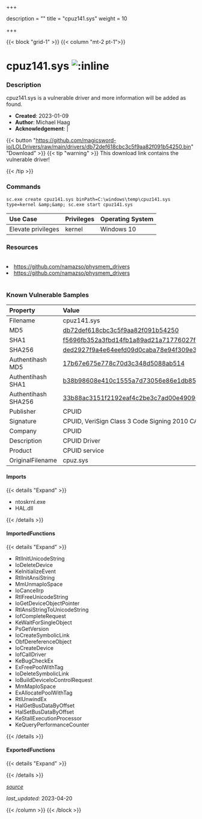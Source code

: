 +++

description = ""
title = "cpuz141.sys"
weight = 10

+++


{{< block "grid-1" >}}
{{< column "mt-2 pt-1">}}


# cpuz141.sys ![:inline](/images/twitter_verified.png) 


### Description

cpuz141.sys is a vulnerable driver and more information will be added as found.

- **Created**: 2023-01-09
- **Author**: Michael Haag
- **Acknowledgement**:  | [](https://twitter.com/)

{{< button "https://github.com/magicsword-io/LOLDrivers/raw/main/drivers/db72def618cbc3c5f9aa82f091b54250.bin" "Download" >}}
{{< tip "warning" >}}
This download link contains the vulnerable driver!

{{< /tip >}}

### Commands

```
sc.exe create cpuz141.sys binPath=C:\windows\temp\cpuz141.sys type=kernel &amp;&amp; sc.exe start cpuz141.sys
```

| Use Case | Privileges | Operating System | 
|:---- | ---- | ---- |
| Elevate privileges | kernel | Windows 10 |

### Resources
<br>
<li><a href=" https://github.com/namazso/physmem_drivers"> https://github.com/namazso/physmem_drivers</a></li>
<li><a href="https://github.com/namazso/physmem_drivers">https://github.com/namazso/physmem_drivers</a></li>
<br>

### Known Vulnerable Samples

| Property           | Value |
|:-------------------|:------|
| Filename           | cpuz141.sys |
| MD5                | [db72def618cbc3c5f9aa82f091b54250](https://www.virustotal.com/gui/file/db72def618cbc3c5f9aa82f091b54250) |
| SHA1               | [f5696fb352a3fbd14fb1a89ad21a71776027f9ab](https://www.virustotal.com/gui/file/f5696fb352a3fbd14fb1a89ad21a71776027f9ab) |
| SHA256             | [ded2927f9a4e64eefd09d0caba78e94f309e3a6292841ae81d5528cab109f95d](https://www.virustotal.com/gui/file/ded2927f9a4e64eefd09d0caba78e94f309e3a6292841ae81d5528cab109f95d) |
| Authentihash MD5   | [17b67e675e778c70d3c348d5088ab514](https://www.virustotal.com/gui/search/authentihash%253A17b67e675e778c70d3c348d5088ab514) |
| Authentihash SHA1  | [b38b98608e410c1555a7d73056e86e1db850bb2e](https://www.virustotal.com/gui/search/authentihash%253Ab38b98608e410c1555a7d73056e86e1db850bb2e) |
| Authentihash SHA256| [33b88ac3151f2192eaf4c2be3c7ad00e49090c8b94ec51b754e19ac784b087aa](https://www.virustotal.com/gui/search/authentihash%253A33b88ac3151f2192eaf4c2be3c7ad00e49090c8b94ec51b754e19ac784b087aa) |
| Publisher         | CPUID |
| Signature         | CPUID, VeriSign Class 3 Code Signing 2010 CA, VeriSign   |
| Company           | CPUID |
| Description       | CPUID Driver |
| Product           | CPUID service |
| OriginalFilename  | cpuz.sys |


#### Imports
{{< details "Expand" >}}
* ntoskrnl.exe
* HAL.dll

{{< /details >}}
#### ImportedFunctions
{{< details "Expand" >}}
* RtlInitUnicodeString
* IoDeleteDevice
* KeInitializeEvent
* RtlInitAnsiString
* MmUnmapIoSpace
* IoCancelIrp
* RtlFreeUnicodeString
* IoGetDeviceObjectPointer
* RtlAnsiStringToUnicodeString
* IofCompleteRequest
* KeWaitForSingleObject
* PsGetVersion
* IoCreateSymbolicLink
* ObfDereferenceObject
* IoCreateDevice
* IofCallDriver
* KeBugCheckEx
* ExFreePoolWithTag
* IoDeleteSymbolicLink
* IoBuildDeviceIoControlRequest
* MmMapIoSpace
* ExAllocatePoolWithTag
* RtlUnwindEx
* HalGetBusDataByOffset
* HalSetBusDataByOffset
* KeStallExecutionProcessor
* KeQueryPerformanceCounter

{{< /details >}}
#### ExportedFunctions
{{< details "Expand" >}}

{{< /details >}}


[*source*](https://github.com/magicsword-io/LOLDrivers/tree/main/yaml/cpuz141.yaml)

*last_updated:* 2023-04-20








{{< /column >}}
{{< /block >}}
